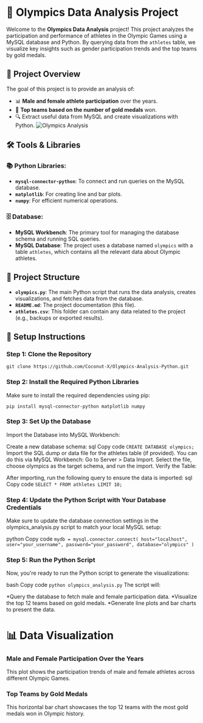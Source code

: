 # 🏅 Olympics Data Analysis Project

Welcome to the **Olympics Data Analysis** project! This project analyzes the participation and performance of athletes in the Olympic Games using a MySQL database and Python. By querying data from the `athletes` table, we visualize key insights such as gender participation trends and the top teams by gold medals.

## 🎯 Project Overview

The goal of this project is to provide an analysis of:
- 📊 **Male and female athlete participation** over the years.
- 🥇 **Top teams based on the number of gold medals** won.
- 🔍 Extract useful data from MySQL and create visualizations with Python.
![Olympics Analysis](./images/oly.png)


## 🛠️ Tools & Libraries

### 📚 Python Libraries:
- **`mysql-connector-python`**: To connect and run queries on the MySQL database.
- **`matplotlib`**: For creating line and bar plots.
- **`numpy`**: For efficient numerical operations.

### 🗄️ Database:
- **MySQL Workbench**: The primary tool for managing the database schema and running SQL queries.
- **MySQL Database**: The project uses a database named `olympics` with a table `athletes`, which contains all the relevant data about Olympic athletes.

## 📂 Project Structure


- **`olympics.py`**: The main Python script that runs the data analysis, creates visualizations, and fetches data from the database.
- **`README.md`**: The project documentation (this file).
- **`athletes.csv`**: This folder can contain any data related to the project (e.g., backups or exported results).

## 🚀 Setup Instructions

### Step 1: Clone the Repository


```git clone https://github.com/Coconut-X/Olympics-Analysis-Python.git```


### Step 2: Install the Required Python Libraries

Make sure to install the required dependencies using pip:

```pip install mysql-connector-python matplotlib numpy```

### Step 3: Set Up the Database
Import the Database into MySQL Workbench:

Create a new database schema:
sql
Copy code
```CREATE DATABASE olympics;```
Import the SQL dump or data file for the athletes table (if provided). You can do this via MySQL Workbench:
Go to Server > Data Import.
Select the file, choose olympics as the target schema, and run the import.
Verify the Table:

After importing, run the following query to ensure the data is imported:
sql
Copy code
```SELECT * FROM athletes LIMIT 10;```
### Step 4: Update the Python Script with Your Database Credentials
Make sure to update the database connection settings in the olympics_analysis.py script to match your local MySQL setup:

python
Copy code
``mydb = mysql.connector.connect(
    host="localhost",
    user="your_username",
    password="your_password",
    database="olympics"
)``
### Step 5: Run the Python Script
Now, you're ready to run the Python script to generate the visualizations:

bash
Copy code
```python olympics_analysis.py```
The script will:

*Query the database to fetch male and female participation data.
*Visualize the top 12 teams based on gold medals.
*Generate line plots and bar charts to present the data.

# 📊 Data Visualization
### Male and Female Participation Over the Years
This plot shows the participation trends of male and female athletes across different Olympic Games.

### Top Teams by Gold Medals
This horizontal bar chart showcases the top 12 teams with the most gold medals won in Olympic history.

